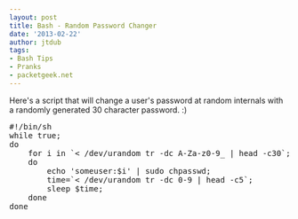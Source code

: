 ```yaml
---
layout: post
title: Bash - Random Password Changer
date: '2013-02-22'
author: jtdub
tags:
- Bash Tips
- Pranks
- packetgeek.net
---
```


Here's a script that will change a user's password at random internals with a randomly generated 30 character password. :)
<br/>
<pre class="lang:default decode:true">#!/bin/sh<br/>while true;<br/>do<br/>    for i in `&lt; /dev/urandom tr -dc A-Za-z0-9_ | head -c30`;<br/>    do<br/>        echo 'someuser:$i' | sudo chpasswd;<br/>        time=`&lt; /dev/urandom tr -dc 0-9 | head -c5`;   <br/>        sleep $time;<br/>    done<br/>done</pre>
<br/>
